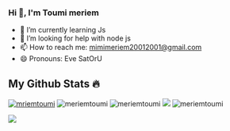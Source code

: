 ### Hi 👋, I'm Toumi meriem


- 🌱 I’m currently learning Js
- 🤔 I’m looking for help with node js
- 📫 How to reach me: mimimeriem20012001@gmail.com
- 😄 Pronouns: Eve SatOrU 
 ## My Github Stats 🔥
</h3>
<a href="https://github.com/meriemtoumi/github-profile-trophy"><img src="https://github-profile-trophy.vercel.app/?username=meriemtoumi&theme=radical" alt="mriemtoumi" /></a>
<img src="https://activity-graph.herokuapp.com/graph?username=meriemtoumi&theme=github" alt="meriemtoumi" />
<img src="https://github-readme-stats.vercel.app/api?username=meriemtoumi&show_icons=true&theme=radical" alt="meriemtoumi" />
<img src="https://github-readme-streak-stats.herokuapp.com/?user=meriemtoumi&theme=radical" />
<img src="https://github-readme-stats.vercel.app/api/top-langs/?username=meriemtoumi&count_private=true&theme=radical&line_height=30&hide=html&layout=default" alt="meriemtoumi" />


[![](https://visitcount.itsvg.in/api?id=meriemtoumi&label=Profile%20Views&color=11&icon=8&pretty=true)](https://visitcount.itsvg.in)
